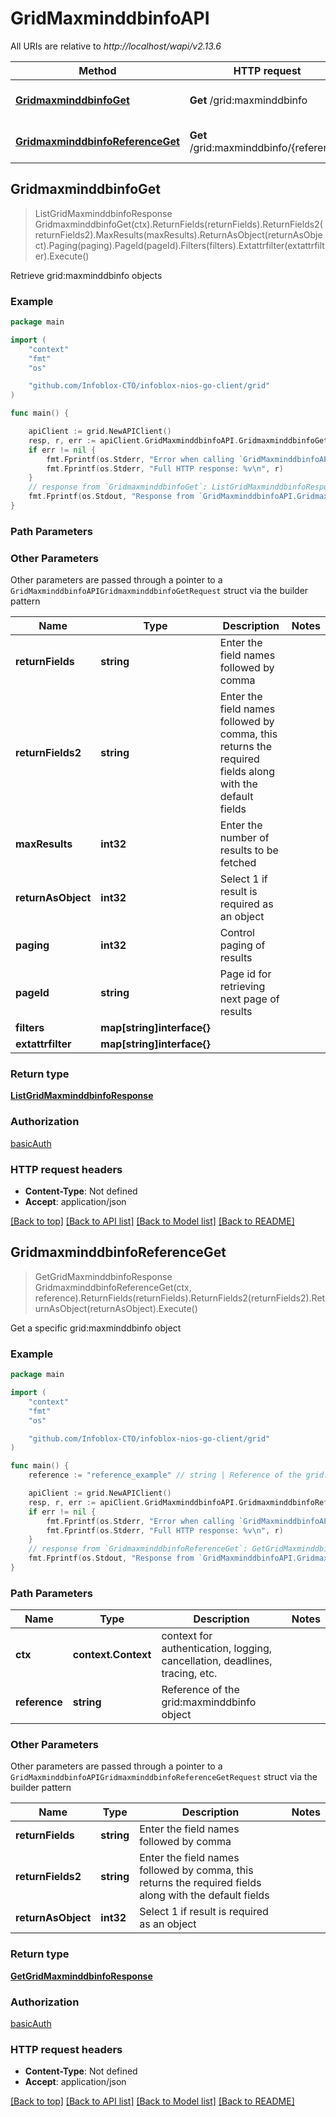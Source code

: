 # GridMaxminddbinfoAPI

All URIs are relative to *http://localhost/wapi/v2.13.6*

Method | HTTP request | Description
------------- | ------------- | -------------
[**GridmaxminddbinfoGet**](GridMaxminddbinfoAPI.md#GridmaxminddbinfoGet) | **Get** /grid:maxminddbinfo | Retrieve grid:maxminddbinfo objects
[**GridmaxminddbinfoReferenceGet**](GridMaxminddbinfoAPI.md#GridmaxminddbinfoReferenceGet) | **Get** /grid:maxminddbinfo/{reference} | Get a specific grid:maxminddbinfo object



## GridmaxminddbinfoGet

> ListGridMaxminddbinfoResponse GridmaxminddbinfoGet(ctx).ReturnFields(returnFields).ReturnFields2(returnFields2).MaxResults(maxResults).ReturnAsObject(returnAsObject).Paging(paging).PageId(pageId).Filters(filters).Extattrfilter(extattrfilter).Execute()

Retrieve grid:maxminddbinfo objects



### Example

```go
package main

import (
	"context"
	"fmt"
	"os"

	"github.com/Infoblox-CTO/infoblox-nios-go-client/grid"
)

func main() {

	apiClient := grid.NewAPIClient()
	resp, r, err := apiClient.GridMaxminddbinfoAPI.GridmaxminddbinfoGet(context.Background()).Execute()
	if err != nil {
		fmt.Fprintf(os.Stderr, "Error when calling `GridMaxminddbinfoAPI.GridmaxminddbinfoGet``: %v\n", err)
		fmt.Fprintf(os.Stderr, "Full HTTP response: %v\n", r)
	}
	// response from `GridmaxminddbinfoGet`: ListGridMaxminddbinfoResponse
	fmt.Fprintf(os.Stdout, "Response from `GridMaxminddbinfoAPI.GridmaxminddbinfoGet`: %v\n", resp)
}
```

### Path Parameters



### Other Parameters

Other parameters are passed through a pointer to a `GridMaxminddbinfoAPIGridmaxminddbinfoGetRequest` struct via the builder pattern


Name | Type | Description  | Notes
------------- | ------------- | ------------- | -------------
**returnFields** | **string** | Enter the field names followed by comma | 
**returnFields2** | **string** | Enter the field names followed by comma, this returns the required fields along with the default fields | 
**maxResults** | **int32** | Enter the number of results to be fetched | 
**returnAsObject** | **int32** | Select 1 if result is required as an object | 
**paging** | **int32** | Control paging of results | 
**pageId** | **string** | Page id for retrieving next page of results | 
**filters** | **map[string]interface{}** |  | 
**extattrfilter** | **map[string]interface{}** |  | 

### Return type

[**ListGridMaxminddbinfoResponse**](ListGridMaxminddbinfoResponse.md)

### Authorization

[basicAuth](../README.md#basicAuth)

### HTTP request headers

- **Content-Type**: Not defined
- **Accept**: application/json

[[Back to top]](#) [[Back to API list]](../README.md#documentation-for-api-endpoints)
[[Back to Model list]](../README.md#documentation-for-models)
[[Back to README]](../README.md)


## GridmaxminddbinfoReferenceGet

> GetGridMaxminddbinfoResponse GridmaxminddbinfoReferenceGet(ctx, reference).ReturnFields(returnFields).ReturnFields2(returnFields2).ReturnAsObject(returnAsObject).Execute()

Get a specific grid:maxminddbinfo object



### Example

```go
package main

import (
	"context"
	"fmt"
	"os"

	"github.com/Infoblox-CTO/infoblox-nios-go-client/grid"
)

func main() {
	reference := "reference_example" // string | Reference of the grid:maxminddbinfo object

	apiClient := grid.NewAPIClient()
	resp, r, err := apiClient.GridMaxminddbinfoAPI.GridmaxminddbinfoReferenceGet(context.Background(), reference).Execute()
	if err != nil {
		fmt.Fprintf(os.Stderr, "Error when calling `GridMaxminddbinfoAPI.GridmaxminddbinfoReferenceGet``: %v\n", err)
		fmt.Fprintf(os.Stderr, "Full HTTP response: %v\n", r)
	}
	// response from `GridmaxminddbinfoReferenceGet`: GetGridMaxminddbinfoResponse
	fmt.Fprintf(os.Stdout, "Response from `GridMaxminddbinfoAPI.GridmaxminddbinfoReferenceGet`: %v\n", resp)
}
```

### Path Parameters


Name | Type | Description  | Notes
------------- | ------------- | ------------- | -------------
**ctx** | **context.Context** | context for authentication, logging, cancellation, deadlines, tracing, etc.
**reference** | **string** | Reference of the grid:maxminddbinfo object | 

### Other Parameters

Other parameters are passed through a pointer to a `GridMaxminddbinfoAPIGridmaxminddbinfoReferenceGetRequest` struct via the builder pattern


Name | Type | Description  | Notes
------------- | ------------- | ------------- | -------------
**returnFields** | **string** | Enter the field names followed by comma | 
**returnFields2** | **string** | Enter the field names followed by comma, this returns the required fields along with the default fields | 
**returnAsObject** | **int32** | Select 1 if result is required as an object | 

### Return type

[**GetGridMaxminddbinfoResponse**](GetGridMaxminddbinfoResponse.md)

### Authorization

[basicAuth](../README.md#basicAuth)

### HTTP request headers

- **Content-Type**: Not defined
- **Accept**: application/json

[[Back to top]](#) [[Back to API list]](../README.md#documentation-for-api-endpoints)
[[Back to Model list]](../README.md#documentation-for-models)
[[Back to README]](../README.md)

